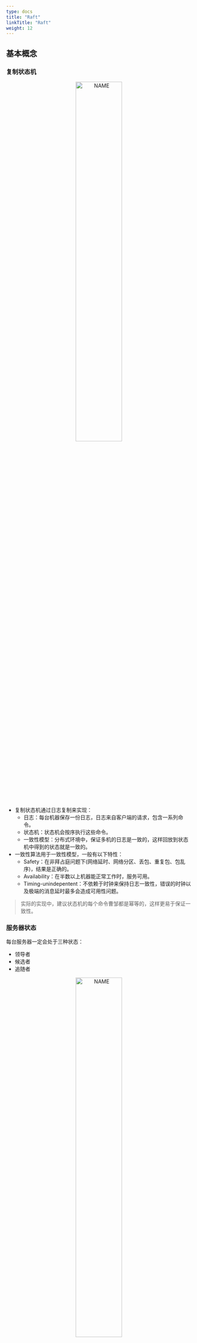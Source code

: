 ```yaml
---
type: docs
title: "Raft"
linkTitle: "Raft"
weight: 12
---
```


## 基本概念

### 复制状态机

<div align="center"> <img src="https://infi-img.oss-cn-hangzhou.aliyuncs.com/img/20190224225452.png" style="display:block;width:50%;" alt="NAME" align=center /> </div>

- 复制状态机通过日志复制来实现：
  - 日志：每台机器保存一份日志，日志来自客户端的请求，包含一系列命令。
  - 状态机：状态机会按序执行这些命令。
  - 一致性模型：分布式环境中，保证多机的日志是一致的，这样回放到状态机中得到的状态就是一致的。
- 一致性算法用于一致性模型，一般有以下特性：
  - Safety：在非拜占庭问题下(网络延时、网络分区、丢包、重复包、包乱序)，结果是正确的。
  - Availability：在半数以上机器能正常工作时，服务可用。
  - Timing-unindepentent：不依赖于时钟来保持日志一致性，错误的时钟以及极端的消息延时最多会造成可用性问题。

> 实际的实现中，建议状态机的每个命令曹邹都是幂等的，这样更易于保证一致性。
> 

### 服务器状态

每台服务器一定会处于三种状态：

- 领导者
- 候选者
- 追随者

<div align="center"> <img src="https://infi-img.oss-cn-hangzhou.aliyuncs.com/img/20190224230043.png" style="display:block;width:50%;" alt="NAME" align=center /> </div>

- 追随者只响应其他服务器的请求。如果追随者没有收到任何消息，它会成为一个候选者并开始一次选举。
- 收到大多数服务器投票的候选者将称为新的领导者。
- 领导者在宕机之前会一致保持领导者的状态。

### 任期

Raft 算法将事件划分为任意不同长度的任期(Term)。任期用连续的数字来表示。每个任期的开始都是一次选举(election)，一个或多个候选者会试图称为领导者。如果一个候选者赢得了选举，他就会在该任期的剩余时间内担任领导者。在某些情况下，选票会被瓜分，有可能没有选出领导者。这时将开始另一个任期，并且立刻开始下一次选举。Raft 算法保证在指定的任期内只有一个领导者。

<div align="center"> <img src="https://infi-img.oss-cn-hangzhou.aliyuncs.com/img/20190224230534.png" style="display:block;width:50%;" alt="NAME" align=center /> </div>

### RPC

Raft 算法中服务器节点之间通过 RPC 通信，并且基本的一致性算法只需要两种类型的 RPC。请求投票 RPC 由候选者在选举期间发起，然后附加条目 RPC 由领导者发起，用来复制日志或提供一种心跳机制。为了服务器之间传输快照增加了第三种 RPC。当服务器没有及时收到 RPC 的响应时会尝试重试，并且它们能够并行的发起 RPC 来获得最佳性能。RPC 有三种：

1. RequestVote RPC：候选者在选举期间发起。
2. AppendEntries RPC：领导者发起的一种心跳机制，或用于日志复制。
3. InstallSnapshot RPC：领导者使用该 RPC 来发送快照给过于落后的追随者。

超时设置：

1. BroadcastTime：领导者的心跳超时。
2. ElectionTimeout：追随者设置的候选超时时间。
3. MTBF：指的是单个服务器发生故障的间隔时间的平均值。

BroadcastTime < ElectionTimeout < MTBT 原则：

1. BroadcastTime 应该比 ElectionTimeout 小一个数量级，为的是使领导者能够持续发送心跳信息来避免追随者开始发起选举。
2. ElectionTimeout 应该比 MTBT 小几个数量级，为的是使系统稳定运行。

一般 BroadcastTime 大约为 0.5 毫秒到 20 毫秒，ElectionTimeout 一般在 10ms 到 500ms 之间。大多数服务器的 MTBF 都在几个月甚至更长。

## 选举

**触发条件**：

1. 一般情况下，追随者接收到领导者的心跳时，会重置 ElectionTimeout，不会触发。
2. 领导者故障，追随者的 ElectionTimeout 发生超时，会转换为候选者，触发选举。

**候选操作过程**：

追随者自增当前任期，转换为候选者，对自己投票，并发起 RequestVote RPC，等待以下三种情况发生：

- 获得超过半数服务器的投票，赢得选举，称为领导者。
- 另一台服务器赢得选举，并接收到对应的心跳，称为追随者。
- 选举超时，没有任何一台服务器赢得选举，自增当前任期，重新发起选举。

**注意事项**：

- 服务器在一个任期内，最多只能给一个候选者投票，采用先到先服务原则。
- 候选者等待投票期间，可能会接收到来自其他声明称为领导者的 AppendEntries RPC。如果该领导人的任期(RCP 的内容)比当当前候选者的任期要大，则当前候选者认为该领导者合法，并转换称为追随者；如果 RPC 中的任期小于当前任期，则后选择拒绝此次 RPC，继续保持候选者状态。
- 候选者既没有赢得选举也没有输得选举：如果很多追随者在同一时刻都称为了候选者，选票会被分散，可能没有候选者获得较多的投票。当这种情况发生时，每一个候选者都会超时，并且通过自增任期号和发起另一轮 RequestVote RPC 来开始新的选举。然而，如果没有其他手段来分配选票的话，这种情况可能会无限制的重复下去。所以 Raft 使用的随机方式来设置选举超时时间(150~300ms)来避免这种情况的发生。

**问题探讨**：

- 候选者已经给自己投票了，一个候选者在一个任期内只会给一个人投票。
- 也有可能算法本身设定候选者就拒绝所有其他服务器的请求。

## 日志复制

<div align="center"> <img src="https://infi-img.oss-cn-hangzhou.aliyuncs.com/img/20190224232428.png" style="display:block;width:50%;" alt="NAME" align=center /> </div>

**接收命令过程**：

1. 领导者接受客户端请求。
2. 领导者将命令追加到日志。
3. 发送 AppendEntries RPC 请求到追随者。
4. 领导者收到大多数追随者的确认后，领导者 Commit 日志，将日志在状态机中回放，并返回结果给客户端。


**提交过程**：

1. 在下一个心跳阶段，领导者再次发送 AppendEntries RPC 给追随者，日志已经 Commit 完成。
2. 追随者收到 Commit 结果之后，将日志在状态机中回放。

## 安全性

到目前为止描述的机制并不能充分的保证每一个状态机会按照相同的顺序执行相同的指令，例如：一个跟随者可能会进入不可用状态同时领导人已经提交了若干的日志条目，然后这个跟随者可能会被选举为领导人并且覆盖这些日志条目；因此，不同的状态机可能会执行不同的指令序列。

### 1. 领导者追加日志

领导者永远不会覆盖已经存在的日志条目；日志永远只有一个流向：从领导者到追随者；

### 2. 选举限制：投票阻止没有全部日志条目的服务器赢得选举

如果投票者的日志比候选人的新，拒绝投票请求；这意味着要赢得选举，候选者的日志至少和大多数服务器的日志一样新，那么它一定包含全部的已经提交的日志条目。

### 3. 永远不提交任期之前的日志条目（只提交任期内的日志条目）

在Raft算法中，当一个日志被安全的复制到绝大多数的机器上面，即AppendEntries RPC在绝大多数服务器正确返回了，那么这个日志就是被提交了，然后领导者会更新 “commit index”。

<div align="center"> <img src="https://infi-img.oss-cn-hangzhou.aliyuncs.com/img/20190224232951.png" style="display:block;width:50%;" alt="NAME" align=center /> </div>

如果允许提交任期之前的日志条目，那么在步骤 c 中，我们就会把之前任期为 2 的日志提交到其他服务器中去，并造成了大多数机器存在了日志为 2 的情况。所以造成了 d 中 S5 中任期为 3 的日志条目会覆盖掉已经提交的日志的情况。

Raft 从来不会通过计算复制的数目来提交之前人气的日志条目。只有领导人当前任期的日志条目才能通过计算数目来进行提交。一旦当前任期的日志条目以这种方式被提交，那么由于日志匹配原则（Log Matching Property），之前的日志条目也都会被间接的提交。

论文中的这段话比较难理解，更加直观的说：由于 Raft 不会提交任期之前的日志条目，那么就不会从 b 过渡到 c 的情况，只能从 b 发生 S5 宕机的情况下直接过渡到 e，这样就产生的更新的任期，这样 S5 就没有机会被选为领导者了。

### 4. 候选者和追随者崩溃

候选者和追随者崩溃的情况处理要简单的多。如果这类角色崩溃了，那么后续发送给他们的 RequestVote 和 AppendEntries 的所有 RPC 都会失败，Raft 算法中处理这类失败就是简单的无限重试的方式。如果这些服务器重新可用，那么这些 RPC 就会成功返回。如果一个服务器完成了一个 RPC，但是在响应 Leader 前崩溃了，那么当他再次可用的时候还会收到相同的 RPC 请求，此时接收服务器负责检查，比如如果收到了已经包含该条日志的 RPC 请求，可以直接忽略这个请求，确保对系统是无害的。

## 集群成员变更

集群成员的变更和成员的宕机与重启不同，因为前者会修改成员个数进而影响到领导者的选取和决议过程，因为在分布式系统这对于 majority 这个集群中成员大多数的概念是极为重要的。

简单的做法是，运维人员将系统临时下线，修改配置，重新上线。但是这种做法存在两个缺点：

- 更改时集群不可用
- 认为操作失误风险

### 直接从一种配置转到新的配置是十分不安全的

<div align="center"> <img src="https://infi-img.oss-cn-hangzhou.aliyuncs.com/img/20190224233534.png" style="display:block;width:50%;" alt="NAME" align=center /> </div>

因为各个机器可能在任何的时候进行转换。在这个例子中，集群配额从 3 台机器变成了 5 台。不幸的是，存在这样的一个时间点，两个不同的领导人在同一个任期里都可以被选举成功。一个是通过旧的配置，一个通过新的配置。

### 两阶段方法保证安全性

为了保证安全性，配置更改必须使用两阶段方法。在 Raft 中，集群先切换到一个过渡的配置，我们称之为共同一致；一旦共同一致已经被提交了，那么系统就切换到新的配置上。共同一致是老配置和新配置的结合。

共同一致允许独立的服务器在不影响安全性的前提下，在不同的时间进行配置转换过程。此外，共同一致可以让集群在配置转换的过程人依然响应服务器请求。

<div align="center"> <img src="https://infi-img.oss-cn-hangzhou.aliyuncs.com/img/20190224233844.png" style="display:block;width:50%;" alt="NAME" align=center /> </div>

一个领导人接收到一个改变配置从 C-old 到 C-new 的请求，他会为了共同一致存储配置（图中的 C-old,new），以前面描述的日志条目和副本的形式。一旦一个服务器将新的配置日志条目增加到它的日志中，他就会用这个配置来做出未来所有的决定。领导人完全特性保证了只有拥有 C-old,new 日志条目的服务器才有可能被选举为领导人。当 C-old,new 日志条目被提交以后，领导人在使用相同的策略提交 C-new，如下图所示，C-old 和 C-new 没有任何机会同时做出单方面的决定，这就保证了安全性。

上图是一个配置切换的时间线。虚线表示已经被创建但是还没有被提交的条目，实线表示最后被提交的日志条目。领导人首先创建了 C-old,new 的配置条目在自己的日志中，并提交到 C-old,new 中（C-old,new 的大多数和 C-new 的大多数）。然后他创建 C-new 条目并提交到 C-new 中的大多数。这样就不存在 C-new 和 C-old 可以同时做出决定的时间点。

## 日志压缩

日志会随着系统的不断运行会无限制的增长，这会给存储带来压力，几乎所有的分布式系统(Chubby、ZooKeeper)都采用快照的方式进行日志压缩，做完快照之后快照会在稳定持久存储中保存，而快照之前的日志和快照就可以丢弃掉。

Raft的具体做法如下图所示：

<div align="center"> <img src="https://infi-img.oss-cn-hangzhou.aliyuncs.com/img/20190224234023.png" style="display:block;width:50%;" alt="NAME" align=center /> </div>

与 Raft 其它操作 Leader-Based 不同，snapshot 是由各个节点独立生成的。除了日志压缩这一个作用之外，snapshot 还可以用于同步状态：slow-follower 以及 new-server，Raft 使用 InstallSnapshot RPC 完成该过程，不再赘述。

## Client 交互

- Client 只向领导者发送请求；
- Client 开始会向追随者发送请求，追随者拒绝 Client 的请求，并重定向到领导者；
- Client 请求失败，会超时重新发送请求。

Raft 算法要求 Client 的请求线性化，防止请求被多次执行。有两个解决方案：

- Raft 算法提出要求每个请求有个唯一标识；
- Raft 的请求保持幂等性。

## Reference

- [论文](http://blog.luoyuanhang.com/2017/02/02/raft-paper-in-zh-CN/?hmsr=toutiao.io&utm_medium=toutiao.io&utm_source=toutiao.io)
- ETCD Raft 库的实现
- [TiKV 源码解析系列 - Raft 的优化](https://mp.weixin.qq.com/s?__biz=MzI3NDIxNTQyOQ==&mid=2247484544&idx=1&sn=7d8e412ecc5aaeb3f9b7cf391bdcf398&chksm=eb1623eadc61aafcefcfbdf36b388a5f96d3009d21641eb6ac67c57317d6c397ddeb58fc7d06#rd)
- [Elasticell-Multi-Raft实现](https://zhuanlan.zhihu.com/p/33047950?hmsr=toutiao.io&utm_medium=toutiao.io&utm_source=toutiao.io)
- [Raft 理解](http://tinylcy.me/2018/Understanding-the-Raft-consensus-algorithm-Two/?hmsr=toutiao.io&utm_medium=toutiao.io&utm_source=toutiao.io)
- [Raft 一致性算法笔记](https://juejin.im/entry/59bf3643f265da0655052fba)
- [Raft 协议理解](https://juejin.im/post/5aed9a7551882506a36c659e)
- [Raft 算法详解](https://zhuanlan.zhihu.com/p/32052223)